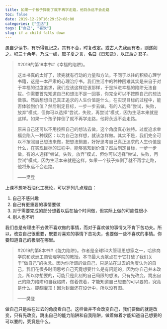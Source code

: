 ```yaml
---
title: 如果一个孩子摔倒了就不再学走路，他将永远不会走路
toc: false
date: 2019-12-20T16:29:52+08:00
categories: ["生活"]
tags: ["自己", "喜欢"]
slug: if a child falls down
---
```

愚自少读书，有所得辄记之。其有不合，时复改定。或古人先我而有者，则遂削之。积三十余年，乃成一编，取子夏之言，名曰《日知录》，以正后之君子。

> #2019的第18本书#《幸福的陷阱》。
>
> 这本书真的太好了，读完就有行动的力量和方法。不同于以往的积极心理学书籍，这是一本严肃的心理治疗书。我们生活中的种种困难其实是来自于对于幸福的过度追求，我们应该这样应该那样，于是掉进幸福的陷阱无法自拔。你需要首先知道自己和想法不是一回事，你完全可以不按照自己的想法做事。然后想想自己真正追求的人生价值是什么，在实现目标的过程中，能否体验到价值？然后制定目标，一步一步去做。有的人选择“尝试，失败，放弃”模式，但你可以选择“尝试，失败，再尝试”模式，因为生活本来就是这样。如果一个孩子摔倒了就不再学走路，他将永远不会走路。
>
> 原来自己还可以不用按照自己的想法去做，这个角度真心独特。过度追求幸福会陷入一种误区：以为自己怎样想，就该怎样做。其实不是，我们完全可以不按照自己想法来做，把想法搁置，好好思考自己真正追求的人生价值是什么，在实现目标的过程中，能够感知到价值？然后制定目标，一步一步做。有的人选择“尝试，失败，放弃”模式，但你可以选择“尝试，失败，再尝试”模式，因为生活本来就是这样。如果一个孩子摔倒了就不再学走路，他将永远不会走路。
>
> ——樊登

上课不想听石油化工概论，可以罗列几点理由：

1. 自己不感兴趣
2. 自己有更重要的事情要做
3. 对于需要完成的部分想着以后在抽个时间做，但实际上做的可能性很小
4. 别人也不听


我们总是有理由不去做不喜欢做的事情，而对于喜欢做的事情又不肯下苦功夫。所以，改变自己很重要，既要对喜欢的事情下苦功夫，也要做一些不喜欢的事情。你要知道自己的极限在哪里。

> #2019的第8本书#《能力陷阱》。作者是全球50大管理思想家之一，哈佛商学院和欧洲工商管理学院的教授。本书最大贡献点在于它打破了我们关于“做自己”的执念。因为你所谓的做自己，只是站在过去的角度认为的自己。我们花很多时间思考自己究竟想要什么是有问题的，因为你自己并未改变，所以你想要的，可能只是此刻的自己局限的想法。只有先改变，跳出自己的能力陷阱和自我陷阱，做着做着，才能知道自己想要的可以要的，究竟是什么。醍醐灌顶！因为封面还在设计中，所以没有图。
>
> ——樊登

做自己只是站在过去的角度看自己。这样做并不会改变自己，我们要做的就是改变，只有先改变，跳出自己的能力陷阱和自我陷阱，做着做着才能知道自己想要的可以要的，究竟是什么。